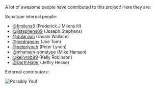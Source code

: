 <!--

    Sonatype Nexus (TM) Open Source Version
    Copyright (c) 2017-present Sonatype, Inc.
    All rights reserved. Includes the third-party code listed at http://links.sonatype.com/products/nexus/oss/attributions.

    This program and the accompanying materials are made available under the terms of the Eclipse Public License Version 1.0,
    which accompanies this distribution and is available at http://www.eclipse.org/legal/epl-v10.html.

    Sonatype Nexus (TM) Professional Version is available from Sonatype, Inc. "Sonatype" and "Sonatype Nexus" are trademarks
    of Sonatype, Inc. Apache Maven is a trademark of the Apache Software Foundation. M2eclipse is a trademark of the
    Eclipse Foundation. All other trademarks are the property of their respective owners.

-->
A lot of awesome people have contributed to this project! Here they are:

Sonatype internal people:

* [@fjmilens3](https://github.com/fjmilens3/) (Frederick J Milens III)
* [@jlstephens89](https://github.com/jlstephens89/) (Joseph Stephens)
* [@dulanism](https://github.com/dulanism/) (Dulani Wallace)
* [@joedragons](https://github.com/joedragons/) (Joe Tom)
* [@peterlynch](https://github.com/peterlynch/) (Peter Lynch)
* [@mhansen-sonatype](https://github.com/mhansen-sonatype/) (Mike Hansen)
* [@kellyrob99](https://github.com/kellyrob99/) (Kelly Robinson)
* [@DarthHater](https://github.com/darthhater/) (Jeffry Hesse)

External contributors:

![Possibly You!](http://i.imgur.com/A3eScYul.jpg)
